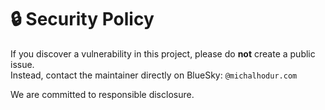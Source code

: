 # 🔒 Security Policy

If you discover a vulnerability in this project, please do **not** create a public issue.  
Instead, contact the maintainer directly on BlueSky: `@michalhodur.com`

We are committed to responsible disclosure.
